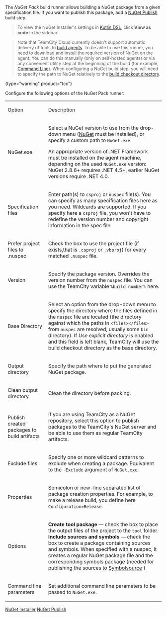 [//]: # (title: NuGet Pack)
[//]: # (auxiliary-id: NuGet Pack)

The _NuGet Pack_ build runner allows building a NuGet package from a given specification file. If you want to publish this package, add a [NuGet Publish](nuget-publish.md) build step.

<include src="nuget.md" include-id="nuget-OS"/>

>To view the NuGet Installer's settings in [Kotlin DSL](kotlin-dsl.md), click __View as code__ in the sidebar.

>Note that TeamCity Cloud currently doesn't support automatic delivery of tools to [build agents](build-agent.md). To be able to use this runner, you need to download and install the required version of NuGet on the agent. You can do this manually (only on self-hosted agents) or via any convenient utility step at the beginning of the build (for example, [Command Line](command-line.md)). When configuring a NuGet build step, you will need to specify the path to NuGet relatively to the [build checkout directory](build-checkout-directory.md).
> 
{type="warning" product="tcc"}

Configure the following options of the NuGet Pack runner:

<table><tr>

<td>

Option

</td>

<td>

Description

</td></tr><tr>

<td>

NuGet.exe

</td>

<td>

Select a NuGet version to use from the drop-down menu ([NuGet](nuget.md) must be installed), or specify a custom path to `NuGet.exe`.

<note>

An appropriate version of .NET Framework must be installed on the agent machine, depending on the used `NuGet.exe` version: NuGet 2.8.6+ requires .NET 4.5+, earlier NuGet versions require .NET 4.0.
</note>

</td></tr><tr>

<td>

Specification files

</td>

<td>

Enter path(s) to `csproj` or `nuspec` file(s). You can specify as many specification files here as you need. Wildcards are supported. If you specify here a `csproj` file, you won't have to redefine the version number and copyright information in the spec file.

</td></tr><tr>

<td>

Prefer project files to .nuspec

</td>

<td>

Check the box to use the project file (if exists,that is `.csproj` or `.vbproj`) for every matched `.nuspec` file.

</td></tr><tr>

<td>

Version

</td>

<td>

Specify the package version. Overrides the version number from the `nuspec` file. You can use the TeamCity variable `%build.number%` here.

</td></tr><tr>

<td>

Base Directory

</td>

<td>

Select an option from the drop-down menu to specify the directory where the files defined in the `nuspec` file are located (the directory against which the paths in `<files></files>` from `nuspec` are resolved; usually some `bin` directory). If _Use explicit directory_ is enabled and this field is left blank, TeamCity will use the build checkout directory as the base directory.

</td></tr><tr>

<td>

Output directory

</td>

<td>

Specify the path where to put the generated NuGet package.

</td></tr><tr>

<td>

Сlean output directory

</td>

<td>

Clean the directory before packing.

</td></tr><tr>

<td>

Publish created packages to build artifacts

</td>

<td>

If you are using TeamCity as a NuGet repository, select this option to publish packages to the TeamCity's NuGet server and be able to use them as regular TeamCity artifacts.

</td></tr><tr>

<td>

Exclude files

</td>

<td>

Specify one or more wildcard patterns to exclude when creating a package. Equivalent to the `-Exclude` argument of `NuGet.exe`.

</td></tr><tr>

<td>

Properties

</td>

<td>

Semicolon or new-line separated list of package creation properties. For example, to make a release build, you define here `Configuration=Release`.

</td></tr><tr>

<td>

Options


</td>

<td>

__Create tool package__ — check the box to place the output files of the project to the `tool` folder.    
__Include sources and symbols__ — check the box to create a package containing sources and symbols. When specified with a nuspec, it creates a regular NuGet package file and the corresponding symbols package (needed for publishing the sources to [Symbolsource](http://www.symbolsource.org/) )

</td></tr><tr>

<td>

Command line parameters

</td>

<td>

Set additional command line parameters to be passed to `NuGet.exe`.

</td></tr></table>

<seealso>
        <category ref="admin-guide">
            <a href="nuget-installer.md">NuGet Installer</a>
            <a href="nuget-publish.md">NuGet Publish</a>
        </category>
</seealso>
